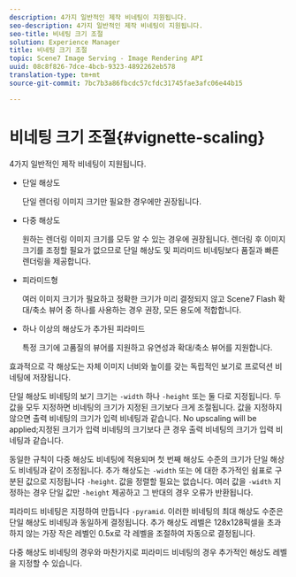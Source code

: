 ```yaml
---
description: 4가지 일반적인 제작 비네팅이 지원됩니다.
seo-description: 4가지 일반적인 제작 비네팅이 지원됩니다.
seo-title: 비네팅 크기 조절
solution: Experience Manager
title: 비네팅 크기 조절
topic: Scene7 Image Serving - Image Rendering API
uuid: 08c8f826-7dce-4bcb-9323-4892262eb578
translation-type: tm+mt
source-git-commit: 7bc7b3a86fbcdc57cfdc31745fae3afc06e44b15

---
```



# 비네팅 크기 조절{#vignette-scaling}

4가지 일반적인 제작 비네팅이 지원됩니다.

* 단일 해상도

   단일 렌더링 이미지 크기만 필요한 경우에만 권장됩니다.
* 다중 해상도

   원하는 렌더링 이미지 크기를 모두 알 수 있는 경우에 권장됩니다. 렌더링 후 이미지 크기를 조정할 필요가 없으므로 단일 해상도 및 피라미드 비네팅보다 품질과 빠른 렌더링을 제공합니다.
* 피라미드형

   여러 이미지 크기가 필요하고 정확한 크기가 미리 결정되지 않고 Scene7 Flash 확대/축소 뷰어 중 하나를 사용하는 경우 권장, 모든 용도에 적합합니다.
* 하나 이상의 해상도가 추가된 피라미드

   특정 크기에 고품질의 뷰어를 지원하고 유연성과 확대/축소 뷰어를 지원합니다.

효과적으로 각 해상도는 자체 이미지 너비와 높이를 갖는 독립적인 보기로 프로덕션 비네팅에 저장됩니다.

단일 해상도 비네팅의 보기 크기는 `-width` 하나 `-height` 또는 둘 다로 지정됩니다. 두 값을 모두 지정하면 비네팅의 크기가 지정된 크기보다 크게 조절됩니다. 값을 지정하지 않으면 출력 비네팅의 크기가 입력 비네팅과 같습니다. No upscaling will be applied;지정된 크기가 입력 비네팅의 크기보다 큰 경우 출력 비네팅의 크기가 입력 비네팅과 같습니다.

동일한 규칙이 다중 해상도 비네팅에 적용되며 첫 번째 해상도 수준의 크기가 단일 해상도 비네팅과 같이 조정됩니다. 추가 해상도는 `-width` 또는 에 대한 추가적인 쉼표로 구분된 값으로 지정됩니다 `-height`. 값을 정렬할 필요는 없습니다. 여러 값을 `-width` 지정하는 경우 단일 값만 `-height` 제공하고 그 반대의 경우 오류가 반환됩니다.

피라미드 비네팅은 지정하여 만듭니다 `-pyramid`. 이러한 비네팅의 최대 해상도 수준은 단일 해상도 비네팅과 동일하게 결정됩니다. 추가 해상도 레벨은 128x128픽셀을 초과하지 않는 가장 작은 레벨인 0.5x로 각 레벨을 조절하여 자동으로 결정됩니다.

다중 해상도 비네팅의 경우와 마찬가지로 피라미드 비네팅의 경우 추가적인 해상도 레벨을 지정할 수 있습니다.
